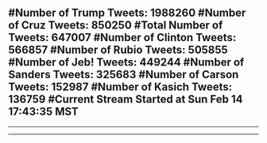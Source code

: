 #Number of Trump Tweets: 1988260
#Number of Cruz Tweets: 850250
#Total Number of Tweets: 647007 
#Number of Clinton Tweets: 566857
#Number of Rubio Tweets: 505855
#Number of Jeb! Tweets: 449244
#Number of Sanders Tweets: 325683
#Number of Carson Tweets: 152987
#Number of Kasich Tweets: 136759
#Current Stream Started at Sun Feb 14 17:43:35 MST
---
---
---
